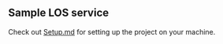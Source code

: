 ## Sample LOS service

Check out [Setup.md](./Setup.md) for setting up the project on your machine.

